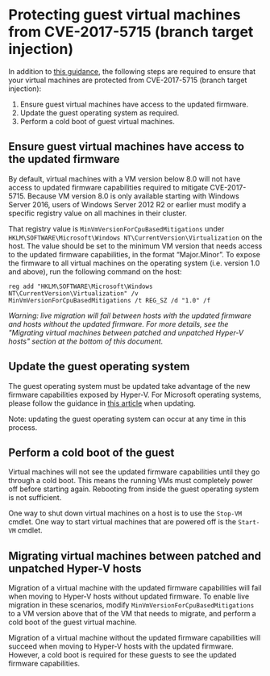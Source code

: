 # Protecting guest virtual machines from CVE-2017-5715 (branch target injection)

In addition to [this guidance](https://support.microsoft.com/en-us/help/4072698/windows-server-guidance-to-protect-against-the-speculative-execution), the following steps are required to ensure that your virtual machines are protected from CVE-2017-5715 (branch target injection):

1.	Ensure guest virtual machines have access to the updated firmware.
2.	Update the guest operating system as required.
3.	Perform a cold boot of guest virtual machines.

## Ensure guest virtual machines have access to the updated firmware

By default, virtual machines with a VM version below 8.0 will not have access to updated firmware capabilities required to mitigate CVE-2017-5715.  Because VM version 8.0 is only available starting with Windows Server 2016, users of Windows Server 2012 R2 or earlier must modify a specific registry value on all machines in their cluster.

That registry value is `MinVmVersionForCpuBasedMitigations` under `HKLM\SOFTWARE\Microsoft\Windows NT\CurrentVersion\Virtualization` on the host.  The value should be set to the minimum VM version that needs access to the updated firmware capabilities, in the format “Major.Minor”.  To expose the firmware to all virtual machines on the operating system (i.e. version 1.0 and above), run the following command on the host: 
 
```
reg add "HKLM\SOFTWARE\Microsoft\Windows NT\CurrentVersion\Virtualization" /v MinVmVersionForCpuBasedMitigations /t REG_SZ /d "1.0" /f
```
*Warning: live migration will fail between hosts with the updated firmware and hosts without the updated firmware.  For more details, see the "Migrating virtual machines between patched and unpatched Hyper-V hosts" section at the bottom of this document.*

## Update the guest operating system

The guest operating system must be updated take advantage of the new firmware capabilities exposed by Hyper-V.  For Microsoft operating systems, please follow the guidance in [this article](https://support.microsoft.com/en-us/help/4072698/windows-server-guidance-to-protect-against-the-speculative-execution) when updating.

Note: updating the guest operating system can occur at any time in this process.


## Perform a cold boot of the guest

Virtual machines will not see the updated firmware capabilities until they go through a cold boot.  This means the running VMs must completely power off before starting again.  Rebooting from inside the guest operating system is not sufficient.

One way to shut down virtual machines on a host is to use the `Stop-VM` cmdlet.  One way to start virtual machines that are powered off is the `Start-VM` cmdlet.  


## Migrating virtual machines between patched and unpatched Hyper-V hosts

Migration of a virtual machine with the updated firmware capabilities will fail when moving to Hyper-V hosts without updated firmware.  To enable live migration in these scenarios, modify `MinVmVersionForCpuBasedMitigations` to a VM version above that of the VM that needs to migrate, and perform a cold boot of the guest virtual machine.

Migration of a virtual machine without the updated firmware capabilities will succeed when moving to Hyper-V hosts with the updated firmware.  However, a cold boot is required for these guests to see the updated firmware capabilities.



